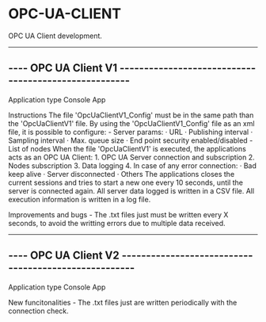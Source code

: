 # OPC-UA-CLIENT
OPC UA Client development.


---------------------------------------------------------------------------
---- OPC UA Client V1 -----------------------------------------------------
---------------------------------------------------------------------------

Application type
	Console App

Instructions
	The file 'OpcUaClientV1_Config' must be in the same path than the 'OpcUaClientV1' file.
	By using the 'OpcUaClientV1_Config' file as an xml file, it is possible to configure:
		- Server params:
			· URL
			· Publishing interval
			· Sampling interval
			· Max. queue size
			· End point security enabled/disabled
		- List of nodes
	When the file 'OpcUaClientV1' is executed, the applications acts as an OPC UA Client:
		1. OPC UA Server connection and subscription
		2. Nodes subscription
		3. Data logging
		4. In case of any error connection:
			· Bad keep alive
			· Server disconnected
			· Others
		    The applications closes the current sessions and tries to start a new one every 10 seconds, 		    	    until the server is connected again.
	All server data logged is written in a CSV file.
	All execution information is written in a log file.

Improvements and bugs
	- The .txt files just must be written every X seconds,
	  to avoid the writting errors due to multiple data received.

---------------------------------------------------------------------------
---- OPC UA Client V2 -----------------------------------------------------
---------------------------------------------------------------------------

Application type
	Console App

New funcitonalities
	- The .txt files just are written periodically with the connection check.
